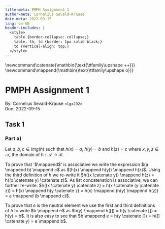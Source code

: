 ```yaml
---
title-meta: PMPH Assignment 1
author-meta: Cornelius Sevald-Krause
date-meta: 2022-09-15
lang: en-GB
header-includes: |
  <style>
    table {border-collapse: collapse;}
    table, th, td {border: 1px solid black;}
    td {vertical-align: top;}
  </style>
---
```


\newcommand\catenate{\mathbin{\text{\ttfamily\upshape ++}}}
\newcommand\mappend{\mathbin{\text{\ttfamily\upshape o}}}

PMPH Assignment 1
===============

By: Cornelius Sevald-Krause `<lgx292>`  
Due: 2022-09-15

Task 1
------

### Part a)

Let $a, b, c \in Img(h)$ such that $h(x) = a$, $h(y) = b$ and $h(z) = c$
where $x, y, z \in \mathcal{A}$,
the domain of $h : \mathcal{A} \rightarrow \mathcal{B}$.

To prove that '$\mappend$' is associative we write the expression
$(a \mappend b) \mappend c$ as
$(h(x) \mappend h(y)) \mappend h(z)$.
Using the third definition of $h$ we re-write it
$h((x \catenate y)) \mappend h(z) =
 h((x \catenate y) \catenate z)$.
As list concatenation is associative, we can further re-write:
$h((x \catenate y) \catenate z)     =
 h(x \catenate (y \catenate z))     =
 h(x) \mappend h(y \catenate z)     =
 h(x) \mappend (h(y) \mappend h(z)) =
 a    \mappend (b    \mappend c)$.

To prove that $e$ is the neutral element we use the first and third definitions
of $h$ to write $b \mappend e$ as
$h(y) \mappend h([]) =
 h(y  \catenate [])  =
 h(y)                =
 b$.
It is also easy to see that
$b \mappend e      =
 h(y \catenate []) =
 h([] \catenate y) =
 e \mappend b$.
